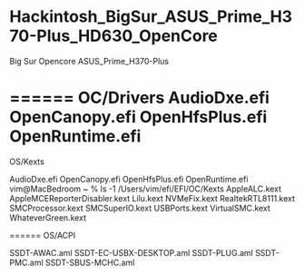 # Hackintosh_BigSur_ASUS_Prime_H370-Plus_HD630_OpenCore
Big Sur Opencore ASUS_Prime_H370-Plus

======
OC/Drivers
AudioDxe.efi
OpenCanopy.efi
OpenHfsPlus.efi
OpenRuntime.efi
=====
OS/Kexts

AudioDxe.efi
OpenCanopy.efi
OpenHfsPlus.efi
OpenRuntime.efi
vim@MacBedroom ~ % ls -1 /Users/vim/efi/EFI/OC/Kexts 
AppleALC.kext
AppleMCEReporterDisabler.kext
Lilu.kext
NVMeFix.kext
RealtekRTL8111.kext
SMCProcessor.kext
SMCSuperIO.kext
USBPorts.kext
VirtualSMC.kext
WhateverGreen.kext

======
OS/ACPI

SSDT-AWAC.aml
SSDT-EC-USBX-DESKTOP.aml
SSDT-PLUG.aml
SSDT-PMC.aml
SSDT-SBUS-MCHC.aml
